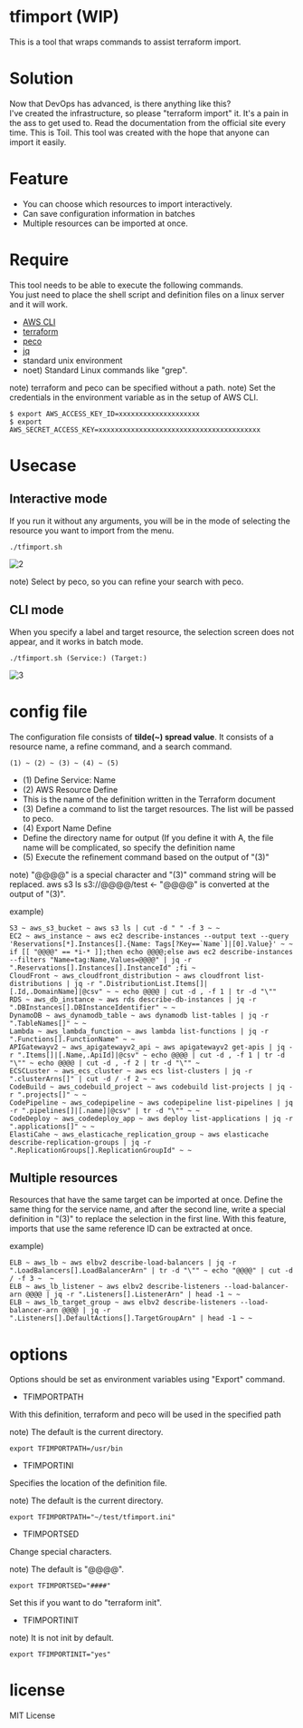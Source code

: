 # tfimport (WIP)
This is a tool that wraps commands to assist terraform import.

# Solution

 Now that DevOps has advanced, is there anything like this?<br>
I've created the infrastructure, so please "terraform import" it. It's a pain in the ass to get used to. Read the documentation from the official site every time.
This is Toil. This tool was created with the hope that anyone can import it easily.

# Feature
- You can choose which resources to import interactively.
- Can save configuration information in batches
- Multiple resources can be imported at once.

# Require

 This tool needs to be able to execute the following commands.<br>
You just need to place the shell script and definition files on a linux server and it will work.

- [AWS CLI](https://aws.amazon.com/jp/cli/)
- [terraform](https://www.terraform.io/downloads)
- [peco](https://github.com/peco/peco)
- [jq](https://stedolan.github.io/jq/)
- standard unix environment
 - noet) Standard Linux commands like "grep".

note) terraform and peco can be specified without a path.
note) Set the credentials in the environment variable as in the setup of AWS CLI.

```
$ export AWS_ACCESS_KEY_ID=xxxxxxxxxxxxxxxxxxxx
$ export AWS_SECRET_ACCESS_KEY=xxxxxxxxxxxxxxxxxxxxxxxxxxxxxxxxxxxxxxxx
```

# Usecase
## Interactive mode

If you run it without any arguments, you will be in the mode of selecting the resource you want to import from the menu.

```
./tfimport.sh
```

![2](https://user-images.githubusercontent.com/22161385/152686788-26159ede-bd37-48a8-824c-474ecb9b26e7.gif)

note) Select by peco, so you can refine your search with peco.

## CLI mode

When you specify a label and target resource, the selection screen does not appear, and it works in batch mode.

```
./tfimport.sh (Service:) (Target:)
```

![3](https://user-images.githubusercontent.com/22161385/152705942-447834d6-f43f-48cd-a482-07c5420093d2.gif)

# config file

The configuration file consists of **tilde(~) spread value**. It consists of a resource name, a refine command, and a search command.<br>

```
(1) ~ (2) ~ (3) ~ (4) ~ (5)
```

- (1) Define Service: Name
- (2) AWS Resource Define
 - This is the name of the definition written in the Terraform document
- (3) Define a command to list the target resources. The list will be passed to peco.
- (4) Export Name Define
 - Define the directory name for output (If you define it with A, the file name will be complicated, so specify the definition name
- (5) Execute the refinement command based on the output of "(3)"

note) "@@@@" is a special character and "(3)" command string will be replaced.
  aws s3 ls s3://@@@@/test <- "@@@@" is converted at the output of "(3)".

example)

```
S3 ~ aws_s3_bucket ~ aws s3 ls | cut -d " " -f 3 ~ ~ 
EC2 ~ aws_instance ~ aws ec2 describe-instances --output text --query 'Reservations[*].Instances[].{Name: Tags[?Key==`Name`]|[0].Value}' ~ ~ if [[ "@@@@" == *i-* ]];then echo @@@@;else aws ec2 describe-instances --filters "Name=tag:Name,Values=@@@@" | jq -r ".Reservations[].Instances[].InstanceId" ;fi ~
CloudFront ~ aws_cloudfront_distribution ~ aws cloudfront list-distributions | jq -r ".DistributionList.Items[]|[.Id,.DomainName]|@csv" ~ ~ echo @@@@ | cut -d , -f 1 | tr -d "\""
RDS ~ aws_db_instance ~ aws rds describe-db-instances | jq -r ".DBInstances[].DBInstanceIdentifier" ~ ~
DynamoDB ~ aws_dynamodb_table ~ aws dynamodb list-tables | jq -r ".TableNames[]" ~ ~
Lambda ~ aws_lambda_function ~ aws lambda list-functions | jq -r ".Functions[].FunctionName" ~ ~
APIGatewayv2 ~ aws_apigatewayv2_api ~ aws apigatewayv2 get-apis | jq -r ".Items[]|[.Name,.ApiId]|@csv" ~ echo @@@@ | cut -d , -f 1 | tr -d "\"" ~ echo @@@@ | cut -d , -f 2 | tr -d "\"" ~
ECSCLuster ~ aws_ecs_cluster ~ aws ecs list-clusters | jq -r ".clusterArns[]" | cut -d / -f 2 ~ ~
CodeBuild ~ aws_codebuild_project ~ aws codebuild list-projects | jq -r ".projects[]" ~ ~
CodePipeline ~ aws_codepipeline ~ aws codepipeline list-pipelines | jq -r ".pipelines[]|[.name]|@csv" | tr -d "\"" ~ ~
CodeDeploy ~ aws_codedeploy_app ~ aws deploy list-applications | jq -r ".applications[]" ~ ~
ElastiCahe ~ aws_elasticache_replication_group ~ aws elasticache describe-replication-groups | jq -r ".ReplicationGroups[].ReplicationGroupId" ~ ~
```

## Multiple resources

Resources that have the same target can be imported at once.
Define the same thing for the service name, and after the second line, write a special definition in "(3)" to replace the selection in the first line.
With this feature, imports that use the same reference ID can be extracted at once.

example)

```
ELB ~ aws_lb ~ aws elbv2 describe-load-balancers | jq -r ".LoadBalancers[].LoadBalancerArn" | tr -d "\"" ~ echo "@@@@" | cut -d / -f 3 ~  ~
ELB ~ aws_lb_listener ~ aws elbv2 describe-listeners --load-balancer-arn @@@@ | jq -r ".Listeners[].ListenerArn" | head -1 ~ ~
ELB ~ aws_lb_target_group ~ aws elbv2 describe-listeners --load-balancer-arn @@@@ | jq -r ".Listeners[].DefaultActions[].TargetGroupArn" | head -1 ~ ~
```

# options

Options should be set as environment variables using "Export" command.

- TFIMPORTPATH

With this definition, terraform and peco will be used in the specified path

note) The default is the current directory.

```
export TFIMPORTPATH=/usr/bin
```

- TFIMPORTINI

Specifies the location of the definition file.

note) The default is the current directory.


```
export TFIMPORTPATH="~/test/tfimport.ini"
```

- TFIMPORTSED

Change special characters.

note) The default is "@@@@".

```
export TFIMPORTSED="####"
```

Set this if you want to do "terraform init".

- TFIMPORTINIT

note) It is not init by default.

```
export TFIMPORTINIT="yes"
```

# license
MIT License
